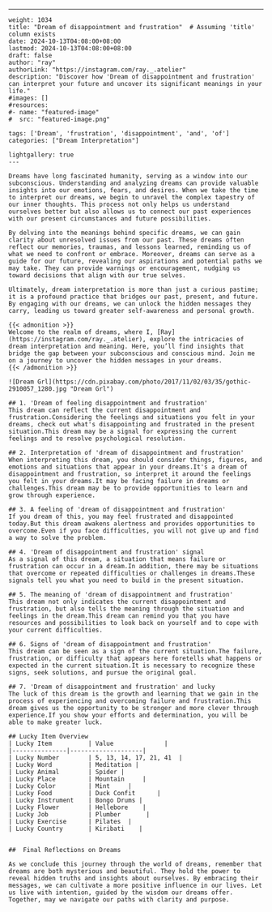 ---
    weight: 1034
    title: "Dream of disappointment and frustration"  # Assuming 'title' column exists
    date: 2024-10-13T04:08:00+08:00
    lastmod: 2024-10-13T04:08:00+08:00
    draft: false
    author: "ray"
    authorLink: "https://instagram.com/ray._.atelier"
    description: "Discover how 'Dream of disappointment and frustration' can interpret your future and uncover its significant meanings in your life."
    #images: []
    #resources:
    #- name: "featured-image"
    #  src: "featured-image.png"
    
    tags: ['Dream', 'frustration', 'disappointment', 'and', 'of']
    categories: ["Dream Interpretation"]
    
    lightgallery: true
    ---
    
    Dreams have long fascinated humanity, serving as a window into our subconscious. Understanding and analyzing dreams can provide valuable insights into our emotions, fears, and desires. When we take the time to interpret our dreams, we begin to unravel the complex tapestry of our inner thoughts. This process not only helps us understand ourselves better but also allows us to connect our past experiences with our present circumstances and future possibilities.
    
    By delving into the meanings behind specific dreams, we can gain clarity about unresolved issues from our past. These dreams often reflect our memories, traumas, and lessons learned, reminding us of what we need to confront or embrace. Moreover, dreams can serve as a guide for our future, revealing our aspirations and potential paths we may take. They can provide warnings or encouragement, nudging us toward decisions that align with our true selves.
    
    Ultimately, dream interpretation is more than just a curious pastime; it is a profound practice that bridges our past, present, and future. By engaging with our dreams, we can unlock the hidden messages they carry, leading us toward greater self-awareness and personal growth.
    
    {{< admonition >}}
    Welcome to the realm of dreams, where I, [Ray](https://instagram.com/ray._.atelier), explore the intricacies of dream interpretation and meaning. Here, you’ll find insights that bridge the gap between your subconscious and conscious mind. Join me on a journey to uncover the hidden messages in your dreams.
    {{< /admonition >}}
    
    ![Dream Grl](https://cdn.pixabay.com/photo/2017/11/02/03/35/gothic-2910057_1280.jpg "Dream Grl")
    
    ## 1. 'Dream of feeling disappointment and frustration'
    This dream can reflect the current disappointment and frustration.Considering the feelings and situations you felt in your dreams, check out what's disappointing and frustrated in the present situation.This dream may be a signal for expressing the current feelings and to resolve psychological resolution.
    
    ## 2. Interpretation of 'dream of disappointment and frustration'
    When interpreting this dream, you should consider things, figures, and emotions and situations that appear in your dreams.It's a dream of disappointment and frustration, so interpret it around the feelings you felt in your dreams.It may be facing failure in dreams or challenges.This dream may be to provide opportunities to learn and grow through experience.
    
    ## 3. A feeling of 'dream of disappointment and frustration'
    If you dream of this, you may feel frustrated and disappointed today.But this dream awakens alertness and provides opportunities to overcome.Even if you face difficulties, you will not give up and find a way to solve the problem.
    
    ## 4. 'Dream of disappointment and frustration' signal
    As a signal of this dream, a situation that means failure or frustration can occur in a dream.In addition, there may be situations that overcome or repeated difficulties or challenges in dreams.These signals tell you what you need to build in the present situation.
    
    ## 5. The meaning of 'dream of disappointment and frustration'
    This dream not only indicates the current disappointment and frustration, but also tells the meaning through the situation and feelings in the dream.This dream can remind you that you have resources and possibilities to look back on yourself and to cope with your current difficulties.
    
    ## 6. Signs of 'dream of disappointment and frustration'
    This dream can be seen as a sign of the current situation.The failure, frustration, or difficulty that appears here foretells what happens or expected in the current situation.It is necessary to recognize these signs, seek solutions, and pursue the original goal.
    
    ## 7. 'Dream of disappointment and frustration' and lucky
    The luck of this dream is the growth and learning that we gain in the process of experiencing and overcoming failure and frustration.This dream gives us the opportunity to be stronger and more clever through experience.If you show your efforts and determination, you will be able to make greater luck.
    
    ## Lucky Item Overview
    | Lucky Item          | Value              |
    |---------------|--------------------|
    | Lucky Number        | 5, 13, 14, 17, 21, 41  |
    | Lucky Word          | Meditation |
    | Lucky Animal        | Spider |
    | Lucky Place         | Mountain     |
    | Lucky Color         | Mint     |
    | Lucky Food          | Duck Confit      |
    | Lucky Instrument    | Bongo Drums |
    | Lucky Flower        | Hellebore    |
    | Lucky Job           | Plumber       |
    | Lucky Exercise      | Pilates  |
    | Lucky Country       | Kiribati    |
    
    
    ##  Final Reflections on Dreams
    
    As we conclude this journey through the world of dreams, remember that dreams are both mysterious and beautiful. They hold the power to reveal hidden truths and insights about ourselves. By embracing their messages, we can cultivate a more positive influence in our lives. Let us live with intention, guided by the wisdom our dreams offer. Together, may we navigate our paths with clarity and purpose.
    